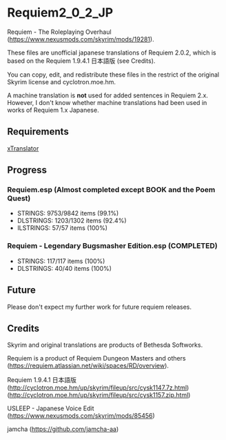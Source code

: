 # Requiem2_0_2_JP

Requiem - The Roleplaying Overhaul (https://www.nexusmods.com/skyrim/mods/19281).

These files are unofficial japanese translations of Requiem 2.0.2, which is based on the Requiem 1.9.4.1 日本語版 (see Credits). 

You can copy, edit, and redistribute these files in the restrict of the original Skyrim license and cyclotron.moe.hm.

A machine translation is **not** used for added sentences in Requiem 2.x. However, I don't know whether machine translations had been used in  works of Requiem 1.x Japanese.

## Requirements
[xTranslator](https://www.nexusmods.com/skyrimspecialedition/mods/134)

## Progress

### Requiem.esp (Almost completed except BOOK and the Poem Quest)
- STRINGS: 9753/9842 items (99.1%)
- DLSTRINGS: 1203/1302 items (92.4%)
- ILSTRINGS: 57/57 items (100%)

### Requiem - Legendary Bugsmasher Edition.esp (COMPLETED)
- STRINGS: 117/117 items (100%)
- DLSTRINGS: 40/40 items (100%)

## Future

Please don't expect my further work for future requiem releases.

## Credits

Skyrim and original translations are products of Bethesda Softworks.

Requiem is a product of Requiem Dungeon Masters and others (https://requiem.atlassian.net/wiki/spaces/RD/overview).

Requiem 1.9.4.1 日本語版 (http://cyclotron.moe.hm/up/skyrim/fileup/src/cysk1147.7z.html) (http://cyclotron.moe.hm/up/skyrim/fileup/src/cysk1157.zip.html)

USLEEP - Japanese Voice Edit (https://www.nexusmods.com/skyrim/mods/85456)

jamcha (https://github.com/jamcha-aa)
